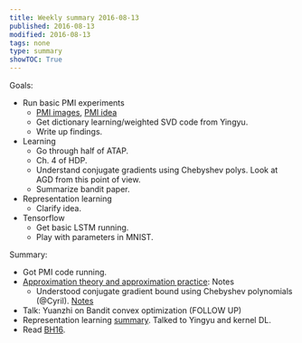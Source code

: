 ```yaml
---
title: Weekly summary 2016-08-13
published: 2016-08-13
modified: 2016-08-13
tags: none
type: summary
showTOC: True
---
```


Goals:

* Run basic PMI experiments
    * [PMI images](/posts/tcs/machine_learning/neural_nets/pmi_images.html), [PMI idea](/posts/tcs/machine_learning/nlp/pmi.html)
	* Get dictionary learning/weighted SVD code from Yingyu.
	* Write up findings.
* Learning
    * Go through half of ATAP.
	* Ch. 4 of HDP.
	* Understand conjugate gradients using Chebyshev polys. Look at AGD from this point of view.
	* Summarize bandit paper.
* Representation learning
    * Clarify idea.
* Tensorflow
    * Get basic LSTM running.
	* Play with parameters in MNIST.

Summary:

* Got PMI code running.
* [Approximation theory and approximation practice](/posts/math/analysis/numerical/ATAP.html): Notes
    * Understood conjugate gradient bound using Chebyshev polynomials (@Cyril). [Notes](/posts/math/analysis/numerical/chebyshev.html)
* Talk: Yuanzhi on Bandit convex optimization (FOLLOW UP)
* Representation learning [summary](/posts/tcs/machine_learning/representation.html). Talked to Yingyu and kernel DL.
* Read [BH16](/posts/tcs/machine_learning/matrices/BH16.html).
